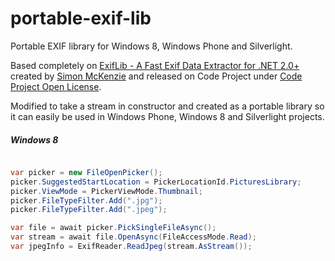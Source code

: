 portable-exif-lib
=================

Portable EXIF library for Windows 8, Windows Phone and Silverlight.

Based completely on [ExifLib - A Fast Exif Data Extractor for .NET 2.0+](http://www.codeproject.com/Articles/36342/ExifLib-A-Fast-Exif-Data-Extractor-for-NET-2-0) created by [Simon McKenzie](http://www.codeproject.com/Members/SimonMcKenzie) and released on Code Project under [Code Project Open License](http://www.codeproject.com/info/cpol10.aspx).

Modified to take a stream in constructor and created as a portable library so it can easily be used in Windows Phone, Windows 8 and Silverlight projects.

##### Windows 8

```csharp

var picker = new FileOpenPicker();
picker.SuggestedStartLocation = PickerLocationId.PicturesLibrary;
picker.ViewMode = PickerViewMode.Thumbnail;
picker.FileTypeFilter.Add(".jpg");
picker.FileTypeFilter.Add(".jpeg");

var file = await picker.PickSingleFileAsync();
var stream = await file.OpenAsync(FileAccessMode.Read);
var jpegInfo = ExifReader.ReadJpeg(stream.AsStream());





